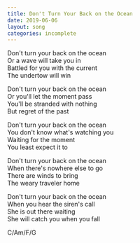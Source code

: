 ```yaml
---
title: Don't Turn Your Back on the Ocean
date: 2019-06-06
layout: song
categories: incomplete
---
```


Don't turn your back on the ocean  
Or a wave will take you in  
Battled for you with the current  
The undertow will win

Don't turn your back on the ocean  
Or you'll let the moment pass  
You'll be stranded with nothing  
But regret of the past

Don't turn your back on the ocean  
You don't know what's watching you  
Waiting for the moment  
You least expect it to

Don't turn your back on the ocean  
When there's nowhere else to go  
There are winds to bring  
The weary traveler home

Don't turn your back on the ocean  
When you hear the siren's call  
She is out there waiting  
She will catch you when you fall

<div class="chords">
  C/Am/F/G
 </div>
